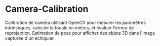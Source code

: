 # Camera-Calibration
Calibration de caméra utilisant OpenCV pour mesurer les paramètres intrinsèques, calculer la focale en mètres, et évaluer l'erreur de reprojection. Estimation de pose pour afficher des objets 3D dans l'image capturée d'un échiquier.
